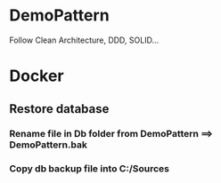 # DemoPattern
Follow Clean Architecture, DDD, SOLID...
# Docker

## Restore database
### Rename file in Db folder from DemoPattern ==> DemoPattern.bak

### Copy db backup file into C:/Sources
